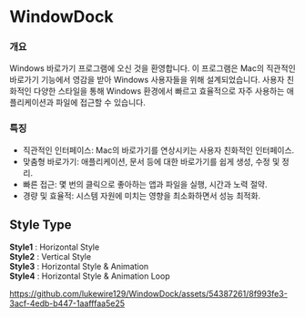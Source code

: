 # WindowDock
### 개요
Windows 바로가기 프로그램에 오신 것을 환영합니다. 이 프로그램은 Mac의 직관적인 바로가기 기능에서 영감을 받아 Windows 사용자들을 위해 설계되었습니다. 사용자 친화적인 다양한 스타일을 통해 Windows 환경에서 빠르고 효율적으로 자주 사용하는 애플리케이션과 파일에 접근할 수 있습니다.


### 특징
- 직관적인 인터페이스: Mac의 바로가기를 연상시키는 사용자 친화적인 인터페이스.
- 맞춤형 바로가기: 애플리케이션, 문서 등에 대한 바로가기를 쉽게 생성, 수정 및 정리.
- 빠른 접근: 몇 번의 클릭으로 좋아하는 앱과 파일을 실행, 시간과 노력 절약.
- 경량 및 효율적: 시스템 자원에 미치는 영향을 최소화하면서 성능 최적화.

## Style Type
**Style1** : Horizontal Style<br/>
**Style2** : Vertical Style<br/>
**Style3** : Horizontal Style & Animation<br/>
**Style4** : Horizontal Style & Animation Loop<br/>

https://github.com/lukewire129/WindowDock/assets/54387261/8f993fe3-3acf-4edb-b447-1aafffaa5e25
